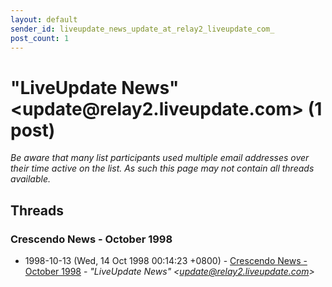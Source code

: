```yaml
---
layout: default
sender_id: liveupdate_news_update_at_relay2_liveupdate_com_
post_count: 1
---
```


# "LiveUpdate News" <update<span>@</span>relay2.liveupdate.com> (1 post)

_Be aware that many list participants used multiple email addresses over their time active on the list. As such this page may not contain all threads available._

## Threads

### Crescendo News - October 1998
+ 1998-10-13 (Wed, 14 Oct 1998 00:14:23 +0800) - [Crescendo News - October 1998](/archive/1998/10/b2b8048f17e1500577349d82636c3bd7bb55b3fd3a8cb23fa4f09a651bd73303) - _"LiveUpdate News" \<update@relay2.liveupdate.com\>_

